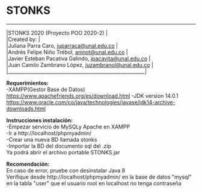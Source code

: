 # STONKS
 _________________________________________________________   
|STONKS 2020 (Proyecto POO 2020-2)                        |   
|Created by:                                              |   
|Juliana Parra Caro, juparraca@unal.edu.co                |   
|Andrés Felipe Niño Trébol, aninot@unal.edu.co            |   
|Javier Esteban Pacativa Galindo, jpacavita@unal.edu.co   |   
|Juan Camilo Zambrano López, juzambranol@unal.edu.co      |   
|_________________________________________________________|   

**Requerimientos:**  
-XAMPP(Gestor Base de Datos) https://www.apachefriends.org/es/download.html
-JDK version 14.0.1  https://www.oracle.com/co/java/technologies/javase/jdk14-archive-downloads.html

**Instrucciones instalación:**  
-Empezar servicio de MySQLy Apache en XAMPP   
-Ir a http://localhost/phpmyadmin/  
-Crear una nueva BD llamada stonks  
-Importar la BD del documento sql del .zip  
Ya podrá abrir el archivo portable STONKS.jar  

**Recomendación:**  
En caso de error, pruebe con desinstalar Java 8  
Verifique desde http://localhost/phpmyadmin/ en la base de datos "mysql" en la tabla "user" que el usuario root en localhost no tenga contraseña
